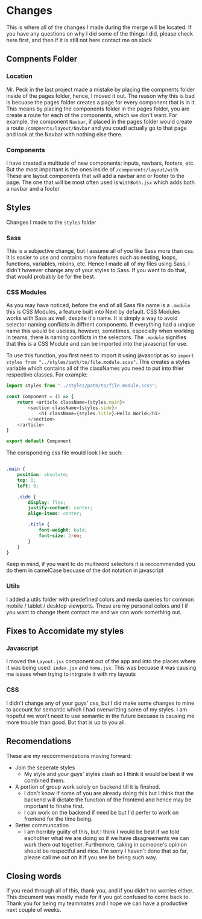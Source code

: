 # Changes
This is where all of the changes I made during the merge will be located. If you have any questions on why I did some of the things I did, please check here first, and then if it is still not here contact me on slack

## Compnents Folder

### Location
Mr. Peck in the last project made a mistake by placing the compnents folder inside of the pages folder, hence, I moved it out. The reason why this is bad is becuase the pages folder creates a page for every component that is in it. This means by placing the components folder in the pages folder, you are create a route for each of the components, which we don't want. For example, the component `Navbar`, if placed in the pages folder would create a route `/compnents/layout/Navbar` and you coudl actually go to that page and look at the Navbar with nothing else there. 

### Components
I have created a multtude of new components: inputs, navbars, footers, etc. But the most important is the ones inside of `/components/layout/with`. These are layout components that will add a navbar and or footer to the page. The one that will be most often used is `WithBoth.jsx` which adds both a navbar and a footer

## Styles
Changes I made to the `styles` folder

### Sass
This is a subjective change, but I assume all of you like Sass more than css. It is easier to use and contains more features such as nesting, loops, functions, variables, mixins, etc. Hence I made all of my files using Sass, I didn't however change any of your styles to Sass. If you want to do that, that would probably be for the best.

### CSS Modules
As you may have noticed, before the end of all Sass file name is a `.module` this is CSS Modules, a feature built into Next by default. CSS Modules works with Sass as well, despite it's name. It is simply a way to avoid selector naming conflicts in diffrent components. If everything had a unqiue name this would be useless, however, sometimes, especially when working in teams, there is naming conflicts in the selectors. The `.module` signifies that this is a CSS Module and can be imported into the javascript for use.

To use this function, you first need to import it using javascript as so `import styles from "../styles/path/to/file.module.scss"`. This creates a styles variable which contains all of the classNames you need to put into thier respective classes. For example:
```js
import styles from "../styles/path/to/file.module.scss";

const Component = () => {
    return <article className={styles.main}>
        <section className={styles.side}>
            <h1 className={styles.title}>Hello World</h1>
        </section>
    </article>
}

export default Component
```

The corisponding css file would look like such:

```scss

.main {
    position: absolute;
    top: 0;
    left: 0;

    .side {
        display: flex;
        justify-content: center;
        align-items: center;

        .title {
            font-weight: bold;
            font-size: 2rem;
        }
    }
}
``` 

Keep in mind, if you want to do multiword selectors it is reccommended you do them in camelCase becuase of the dot notation in javascript

### Utils
I added a utils folder with predefined colors and media queries for common mobile / tablet / desktop viewports. These are my personal colors and I if you want to change them contact me and we can work something out.

## Fixes to Accomidate my styles

### Javascript
I moved the `Layout.jsx` component out of the app and into the places where it was being used: `index.jsx` and `home.jsx`. This was becuase it was causing me issues when trying to intrgrate it with my layouts

### CSS
I didn't change any of your guys' css, but I did make some changes to mine to account for semantic which I had overwritting some of my styles. I am hopeful we won't need to use semantic in the future becuase is causing me more trouble than good. But that is up to you all.

## Recomendations
These are my reccommendations moving forward:
- Join the seperate styles
    - My style and your guys' styles clash so I think it would be best if we combined them.
- A portion of group work solely on backend till it is finshed. 
    - I don't know if some of you are already doing this but I think that the backend will dictate the function of the frontend and hence may be important to finshe first.
    - I can work on the backend if need be but I'd perfer to work on frontend for the time being.
- Better communcation
    - I am horribly guilty of this, but I think I would be best if we told eachother what we are doing so if we have disagreements we can work them out together. Furthemore, taking in someone's opinion should be respectful and nice. I'm sorry I haven't done that so far, please call me out on it if you see be being such way.

## Closing words
If you read through all of this, thank you, and if you didn't no worries either. This document was mostly made for if you got confused to come back to. Thank you for being my teammates and I hope we can have a productive next couple of weeks.

